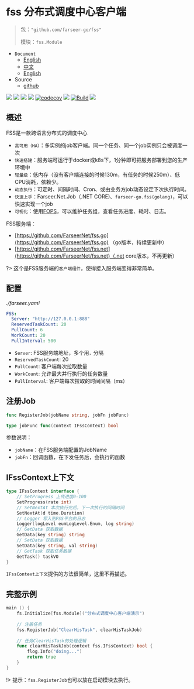 # fss 分布式调度中心客户端
> 包：`"github.com/farseer-go/fss"`
> 
> 模块：`fss.Module`

- `Document`
    - [English](https://farseer-go.gitee.io/en-us/)
    - [中文](https://farseer-go.gitee.io/)
    - [English](https://farseer-go.github.io/doc/en-us/)
- Source
    - [github](https://github.com/farseer-go/fs)

![](https://img.shields.io/github/stars/farseer-go?style=social)
![](https://img.shields.io/github/license/farseer-go/fss)
![](https://img.shields.io/github/go-mod/go-version/farseer-go/fss)
![](https://img.shields.io/github/v/release/farseer-go/fss)
[![codecov](https://img.shields.io/codecov/c/github/farseer-go/fss)](https://codecov.io/gh/farseer-go/fss)
![](https://img.shields.io/github/languages/code-size/farseer-go/fss)
[![Build](https://github.com/farseer-go/fss/actions/workflows/build.yml/badge.svg)](https://github.com/farseer-go/fss/actions/workflows/build.yml)
![](https://goreportcard.com/badge/github.com/farseer-go/fss)

## 概述
FSS是一款跨语言分布式的调度中心

- `高可用（HA）`：多实例的job客户端。同一个任务、同一个job实例只会被调度一次
- `快速搭建`：服务端可运行于docker或k8s下，1分钟即可把服务部署到您的生产环境中
- `轻量级`：低内存（没有客户端连接的时候130m，有任务的时候250m）、低CPU消耗，依赖少。
- `动态执行`：可定时、间隔时间、Cron、或由业务方job动态设定下次执行时间。
- `快速上手`：Farseer.Net.Job（.NET CORE)、`farseer-go.fss(golang)`，可以快速实现一个job
- `可视化`：使用[FOPS](https://github.com/FarseerNet/fops.go)，可以维护任务组，查看任务进度、耗时、日志。

FSS服务端：
- [https://github.com/FarseerNet/fss.go](https://github.com/FarseerNet/fss.go) （go版本，持续更新中）
- [https://github.com/FarseerNet/fss.net](https://github.com/FarseerNet/fss.net)（.net core版本，不再更新）

?> 这个是FSS服务端的`客户端组件`，使得接入服务端变得非常简单。

## 配置
_./farseer.yaml_
```yaml
FSS:
  Server: "http://127.0.0.1:888"
  ReservedTaskCount: 20
  PullCount: 6
  WorkCount: 20
  PullInterval: 500
```

- `Server`: FSS服务端地址，多个用`，`分隔
- `ReservedTaskCount`: 20
- `PullCount`: 客户端每次拉取数量
- `WorkCount`: 允许最大并行执行的任务数量
- `PullInterval`: 客户端每次拉取的时间间隔（ms）

## 注册Job
```go
func RegisterJob(jobName string, jobFn jobFunc)

type jobFunc func(context IFssContext) bool
```
参数说明：
- `jobName`：在FSS服务端配置的JobName
- `jobFn`：回调函数，在下发任务后，会执行的函数

## IFssContext上下文
```go
type IFssContext interface {
	// SetProgress 上传进度0-100
	SetProgress(rate int)
	// SetNextAt 本次执行完后，下一次执行的间隔时间
	SetNextAt(d time.Duration)
	// Logger 写入到FSS平台的日志
	Logger(logLevel eumLogLevel.Enum, log string)
	// GetData 获取数据
	GetData(key string) string
	// SetData 获取数据
	SetData(key string, val string)
	// GetTask 获取任务数据
	GetTask() taskVO
}
```
`IFssContext上下文`提供的方法很简单，这里不再描述。


## 完整示例
```go
main () {
    fs.Initialize[fss.Module]("分布式调度中心客户端演示")
    
	// 注册任务
	fss.RegisterJob("ClearHisTask", clearHisTaskJob)
	
	// 任务ClearHisTask的处理逻辑
	func clearHisTaskJob(context fss.IFssContext) bool {
        flog.Info("doing...")
		return true
	}
}
```

!> 提示：`fss.RegisterJob`也可以放在启动模块去执行。